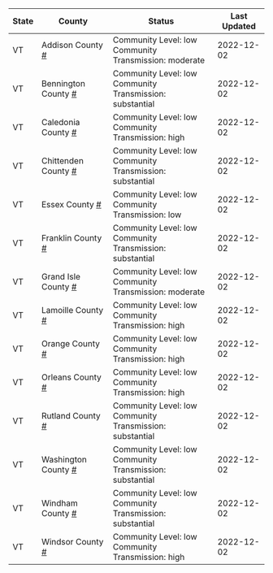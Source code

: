State | County | Status | Last Updated
--- | --- | --- | --- 
VT | Addison County <a href="#addison_county">#</a> | <a name="addison_county"></a>Community Level: low<br/>Community Transmission: moderate | 2022-12-02
VT | Bennington County <a href="#bennington_county">#</a> | <a name="bennington_county"></a>Community Level: low<br/>Community Transmission: substantial | 2022-12-02
VT | Caledonia County <a href="#caledonia_county">#</a> | <a name="caledonia_county"></a>Community Level: low<br/>Community Transmission: high | 2022-12-02
VT | Chittenden County <a href="#chittenden_county">#</a> | <a name="chittenden_county"></a>Community Level: low<br/>Community Transmission: substantial | 2022-12-02
VT | Essex County <a href="#essex_county">#</a> | <a name="essex_county"></a>Community Level: low<br/>Community Transmission: low | 2022-12-02
VT | Franklin County <a href="#franklin_county">#</a> | <a name="franklin_county"></a>Community Level: low<br/>Community Transmission: substantial | 2022-12-02
VT | Grand Isle County <a href="#grand_isle_county">#</a> | <a name="grand_isle_county"></a>Community Level: low<br/>Community Transmission: moderate | 2022-12-02
VT | Lamoille County <a href="#lamoille_county">#</a> | <a name="lamoille_county"></a>Community Level: low<br/>Community Transmission: high | 2022-12-02
VT | Orange County <a href="#orange_county">#</a> | <a name="orange_county"></a>Community Level: low<br/>Community Transmission: high | 2022-12-02
VT | Orleans County <a href="#orleans_county">#</a> | <a name="orleans_county"></a>Community Level: low<br/>Community Transmission: high | 2022-12-02
VT | Rutland County <a href="#rutland_county">#</a> | <a name="rutland_county"></a>Community Level: low<br/>Community Transmission: substantial | 2022-12-02
VT | Washington County <a href="#washington_county">#</a> | <a name="washington_county"></a>Community Level: low<br/>Community Transmission: substantial | 2022-12-02
VT | Windham County <a href="#windham_county">#</a> | <a name="windham_county"></a>Community Level: low<br/>Community Transmission: substantial | 2022-12-02
VT | Windsor County <a href="#windsor_county">#</a> | <a name="windsor_county"></a>Community Level: low<br/>Community Transmission: high | 2022-12-02
